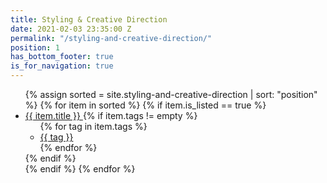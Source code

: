 ```yaml
---
title: Styling & Creative Direction
date: 2021-02-03 23:35:00 Z
permalink: "/styling-and-creative-direction/"
position: 1
has_bottom_footer: true
is_for_navigation: true
---
```


<!-- {% include page_header.html %} -->
<ul class="content_container-list_page_wrapper">
	{% assign sorted = site.styling-and-creative-direction | sort: "position" %} <!-- must filter nested pages somehow -->
	{% for item in sorted %}
		{% if item.is_listed == true %}
			<li class="list_page_wrapper-list_page_item">
				<a class="--anchor_styling --list_text_styling" href="{{ item.url }}">
					{{ item.title }}
				</a>
				{% if item.tags != empty %}
					<ul class="list_page_item-list_page_item_tag_list">
						{% for tag in item.tags %}
							<li class="list_page_item_tag_list-list_page_item_tag --tag_text_styling">
								<a href="" class="--anchor_styling">
									{{ tag }}
								</a>
							</li>
						{% endfor %}
					</ul>
				{% endif %}
			</li>
		{% endif %}
	{% endfor %}
</ul>
